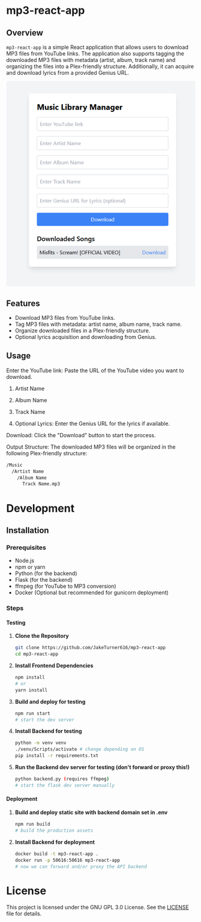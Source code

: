 # mp3-react-app

## Overview
`mp3-react-app` is a simple React application that allows users to download MP3 files from YouTube links. The application also supports tagging the downloaded MP3 files with metadata (artist, album, track name) and organizing the files into a Plex-friendly structure. Additionally, it can acquire and download lyrics from a provided Genius URL.

![mp3-react-app](https://raw.githubusercontent.com/JakeTurner616/mp3-react-app/f6847f4b3f3067fb48cc2c64e05dd1c12ac4d440/docs/mlm.PNG)

## Features
- Download MP3 files from YouTube links.
- Tag MP3 files with metadata: artist name, album name, track name.
- Organize downloaded files in a Plex-friendly structure.
- Optional lyrics acquisition and downloading from Genius.

## Usage

Enter the YouTube link: Paste the URL of the YouTube video you want to download.

1. Artist Name

2. Album Name

3. Track Name

4. Optional Lyrics: Enter the Genius URL for the lyrics if available.

Download: Click the "Download" button to start the process.

Output Structure:
The downloaded MP3 files will be organized in the following Plex-friendly structure:

```markdown
/Music
  /Artist Name
    /Album Name
      Track Name.mp3
```


# Development

## Installation

### Prerequisites
- Node.js
- npm or yarn
- Python (for the backend)
- Flask (for the backend)
- ffmpeg (for YouTube to MP3 conversion)
- Docker (Optional but recommended for gunicorn deployment)

### Steps

#### Testing

1. **Clone the Repository**
   ```sh
   git clone https://github.com/JakeTurner616/mp3-react-app
   cd mp3-react-app
   ```

2. **Install Frontend Dependencies**
   ```sh
   npm install
   # or
   yarn install
   ```

3. **Build and deploy for testing**
   ```sh
   npm run start
   # start the dev server
   ```

4. **Install Backend for testing**
   ```sh
   python -m venv venv
   ./venv/Scripts/activate # change depending on OS
   pip install -r requirements.txt
   ```

5. **Run the Backend dev server for testing (don't forward or proxy this!)**
   ```sh
   python backend.py (requires ffmpeg)
   # start the flask dev server manually
   ```

#### Deployment

1. **Build and deploy static site with backend domain set in .env**
   ```sh
   npm run build
   # build the production assets
   ```

2. **Install Backend for deployment**
   ```sh
   docker build -t mp3-react-app .
   docker run -p 50616:50616 mp3-react-app
   # now we can forward and/or proxy the API backend
   ```

# License
This project is licensed under the GNU GPL 3.0 License. See the [LICENSE](https://github.com/JakeTurner616/mp3-react-app/blob/master/LICENSE) file for details.

